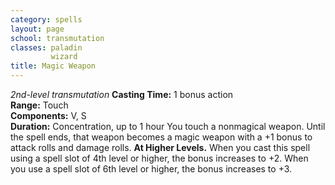 ```yaml
---
category: spells
layout: page
school: transmutation
classes: paladin
         wizard
title: Magic Weapon 
---
```

_2nd-level transmutation_ 
**Casting Time:** 1 bonus action    
**Range:** Touch    
**Components:** V, S    
**Duration:** Concentration, up to 1 hour 
You touch a nonmagical weapon. Until the spell ends, that weapon becomes a magic weapon with a +1 bonus to attack rolls and damage rolls. 
**At Higher Levels.** When you cast this spell using a spell slot of 4th level or higher, the bonus increases to +2. When you use a spell slot of 6th level or higher, the bonus increases to +3. 